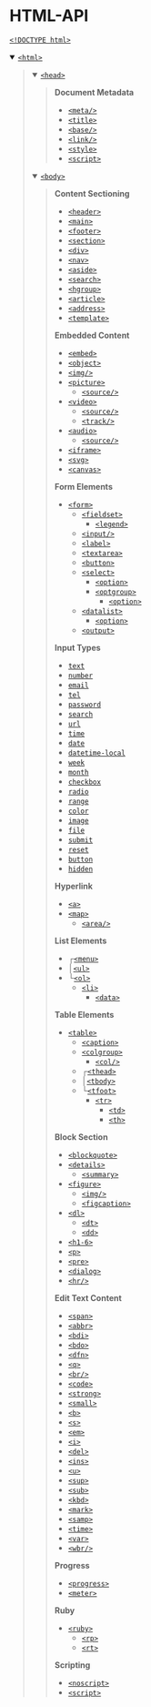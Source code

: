 # HTML-API

[`<!DOCTYPE html>`](https://www.w3schools.com/tags/tag_doctype.asp)

<details open><summary><a href="https://www.w3schools.com/tags/tryit.asp?filename=tryhtml_html"><code>&lt;html></code></a></summary><blockquote>
<details open><summary><a href="https://www.w3schools.com/tags/tryit.asp?filename=tryhtml_head"><code>&lt;head></code></a></summary><blockquote>

**Document Metadata**
  * [`<meta/>`](https://www.w3schools.com/tags/tryit.asp?filename=tryhtml_meta)
  * [`<title>`](https://www.w3schools.com/tags/tryit.asp?filename=tryhtml_title)
  * [`<base/>`](https://www.w3schools.com/tags/tryit.asp?filename=tryhtml_base_test)
  * [`<link/>`](https://www.w3schools.com/tags/tryit.asp?filename=tryhtml_link_tag)
  * [`<style>`](https://www.w3schools.com/tags/tryit.asp?filename=tryhtml_style)
  * [`<script>`](https://www.w3schools.com/tags/tryit.asp?filename=tryhtml_script)
</blockquote></details>

<details open><summary><a href="https://www.w3schools.com/tags/tryit.asp?filename=tryhtml_body"><code>&lt;body></code></a></summary><blockquote>

**Content Sectioning**
  * [`<header>`](https://www.w3schools.com/tags/tryit.asp?filename=tryhtml5_header2)
  * [`<main>`](https://www.w3schools.com/tags/tryit.asp?filename=tryhtml5_main_css)
  * [`<footer>`](https://www.w3schools.com/tags/tryit.asp?filename=tryhtml5_footer_css)
  * [`<section>`](https://www.w3schools.com/tags/tryit.asp?filename=tryhtml5_section)
  * [`<div>`](https://www.w3schools.com/tags/tryit.asp?filename=tryhtml_div_test)
  * [`<nav>`](https://www.w3schools.com/tags/tryit.asp?filename=tryhtml5_nav)
  * [`<aside>`](https://www.w3schools.com/tags/tryit.asp?filename=tryhtml5_aside2)
  * [`<search>`](https://www.w3schools.com/tags/tryit.asp?filename=tryhtml_search)
  * [`<hgroup>`](https://www.w3schools.com/tags/tryit.asp?filename=tryhtml_hgroup)
  * [`<article>`](https://www.w3schools.com/tags/tryit.asp?filename=tryhtml5_article2)
  * [`<address>`](https://www.w3schools.com/tags/tryit.asp?filename=tryhtml_address)
  * [`<template>`](https://www.w3schools.com/tags/tryit.asp?filename=tryhtml5_template)

**Embedded Content**
  * [`<embed>`](https://www.w3schools.com/tags/tryit.asp?filename=tryhtml5_embed)
  * [`<object>`](https://www.w3schools.com/tags/tryit.asp?filename=tryhtml_object)
  * [`<img/>`](https://www.w3schools.com/tags/tryit.asp?filename=tryhtml_image_test)
  * [`<picture>`](https://www.w3schools.com/tags/tryit.asp?filename=tryhtml5_picture)
    * [`<source/>`](https://www.w3schools.com/tags/tryit.asp?filename=tryhtml5_source_src)
  * [`<video>`](https://www.w3schools.com/tags/tryit.asp?filename=tryhtml5_video)
    * [`<source/>`](https://www.w3schools.com/tags/tryit.asp?filename=tryhtml5_source_src)
    * [`<track/>`](https://developer.mozilla.org/en-US/docs/Web/HTML/Element/track)
  * [`<audio>`](https://www.w3schools.com/tags/tryit.asp?filename=tryhtml5_audio)
    * [`<source/>`](https://www.w3schools.com/tags/tryit.asp?filename=tryhtml5_source_src)
  * [`<iframe>`](https://www.w3schools.com/tags/tryit.asp?filename=tryhtml_iframe)
  * [`<svg>`](https://www.w3schools.com/tags/tryit.asp?filename=tryhtml_svg)
  * [`<canvas>`](https://www.w3schools.com/tags/tryit.asp?filename=tryhtml_canvas_default_css)

**Form Elements**
  * [`<form>`](https://www.w3schools.com/tags/tryit.asp?filename=tryhtml_form_submit)
    * [`<fieldset>`](https://www.w3schools.com/tags/tryit.asp?filename=tryhtml_fieldset)
      * [`<legend>`](https://www.w3schools.com/tags/tryit.asp?filename=tryhtml_legend)
    * [`<input/>`](https://developer.mozilla.org/en-US/docs/Web/HTML/Element/input)
    * [`<label>`](https://www.w3schools.com/tags/tryit.asp?filename=tryhtml_label)
    * [`<textarea>`](https://www.w3schools.com/tags/tryit.asp?filename=tryhtml_textarea)
    * [`<button>`](https://www.w3schools.com/tags/tryit.asp?filename=tryhtml_button_test)
    * [`<select>`](https://www.w3schools.com/tags/tryit.asp?filename=tryhtml_select)
      * [`<option>`](https://www.w3schools.com/tags/tryit.asp?filename=tryhtml_option)
      * [`<optgroup>`](https://www.w3schools.com/tags/tryit.asp?filename=tryhtml_optgroup)
        * [`<option>`](https://www.w3schools.com/tags/tryit.asp?filename=tryhtml_option)
    * [`<datalist>`](https://www.w3schools.com/tags/tryit.asp?filename=tryhtml5_datalist)
      * [`<option>`](https://www.w3schools.com/tags/tryit.asp?filename=tryhtml_option)
    * [`<output>`](https://www.w3schools.com/tags/tryit.asp?filename=tryhtml5_output)

**Input Types**
  * [`text`](https://www.w3schools.com/tags/tryit.asp?filename=tryhtml5_input_type_text)
  * [`number`](https://www.w3schools.com/tags/tryit.asp?filename=tryhtml5_input_type_number)
  * [`email`](https://www.w3schools.com/tags/tryit.asp?filename=tryhtml5_input_type_email)
  * [`tel`](https://www.w3schools.com/tags/tryit.asp?filename=tryhtml5_input_type_tel)
  * [`password`](https://www.w3schools.com/tags/tryit.asp?filename=tryhtml5_input_type_password)
  * [`search`](https://www.w3schools.com/tags/tryit.asp?filename=tryhtml5_input_type_search)
  * [`url`](https://www.w3schools.com/tags/tryit.asp?filename=tryhtml5_input_type_url)
  * [`time`](https://www.w3schools.com/tags/tryit.asp?filename=tryhtml5_input_type_time)
  * [`date`](https://www.w3schools.com/tags/tryit.asp?filename=tryhtml5_input_type_date)
  * [`datetime-local`](https://www.w3schools.com/tags/tryit.asp?filename=tryhtml5_input_type_datetime-local)
  * [`week`](https://www.w3schools.com/tags/tryit.asp?filename=tryhtml5_input_type_week)
  * [`month`](https://www.w3schools.com/tags/tryit.asp?filename=tryhtml5_input_type_month)
  * [`checkbox`](https://www.w3schools.com/tags/tryit.asp?filename=tryhtml5_input_type_checkbox)
  * [`radio`](https://www.w3schools.com/tags/tryit.asp?filename=tryhtml5_input_type_radio)
  * [`range`](https://www.w3schools.com/tags/tryit.asp?filename=tryhtml5_input_type_range)
  * [`color`](https://www.w3schools.com/tags/tryit.asp?filename=tryhtml5_input_type_color)
  * [`image`](https://www.w3schools.com/tags/tryit.asp?filename=tryhtml5_input_type_image)
  * [`file`](https://www.w3schools.com/tags/tryit.asp?filename=tryhtml5_input_type_file)
  * [`submit`](https://www.w3schools.com/tags/tryit.asp?filename=tryhtml5_input_type_submit)
  * [`reset`](https://www.w3schools.com/tags/tryit.asp?filename=tryhtml5_input_type_reset)
  * [`button`](https://www.w3schools.com/tags/tryit.asp?filename=tryhtml5_input_type_button)
  * [`hidden`](https://www.w3schools.com/tags/tryit.asp?filename=tryhtml5_input_type_hidden)

**Hyperlink**
  * [`<a>`](https://www.w3schools.com/tags/tryit.asp?filename=tryhtml_link_test)
  * [`<map>`](https://www.w3schools.com/tags/tryit.asp?filename=tryhtml_areamap)
    * [`<area/>`](https://www.w3schools.com/tags/tryit.asp?filename=tryhtml_areamap)

**List Elements**
  * ┌[`<menu>`](https://www.w3schools.com/tags/tryit.asp?filename=tryhtml_menu)
  * │[`<ul>`](https://www.w3schools.com/tags/tryit.asp?filename=tryhtml_lists4)
  * └[`<ol>`](https://www.w3schools.com/tags/tryit.asp?filename=tryhtml_lists)
    * [`<li>`](https://www.w3schools.com/tags/tryit.asp?filename=tryhtml_list_test)
      * [`<data>`](https://www.w3schools.com/tags/tryit.asp?filename=tryhtml5_data)

**Table Elements**
  * [`<table>`](https://www.w3schools.com/tags/tryit.asp?filename=tryhtml_table_test)
    * [`<caption>`](https://www.w3schools.com/tags/tryit.asp?filename=tryhtml_caption_test)
    * [`<colgroup>`](https://www.w3schools.com/tags/tryit.asp?filename=tryhtml_colgroup_test)
      * [`<col/>`](https://www.w3schools.com/tags/tryit.asp?filename=tryhtml_col_test)
    * ┌[`<thead>`](https://www.w3schools.com/tags/tryit.asp?filename=tryhtml_tbody)
    * │[`<tbody>`](https://www.w3schools.com/tags/tryit.asp?filename=tryhtml_tbody)
    * └[`<tfoot>`](https://www.w3schools.com/tags/tryit.asp?filename=tryhtml_tbody)
      * [`<tr>`](https://www.w3schools.com/tags/tryit.asp?filename=tryhtml_tr)
        * [`<td>`](https://www.w3schools.com/tags/tryit.asp?filename=tryhtml_td)
        * [`<th>`](https://www.w3schools.com/tags/tryit.asp?filename=tryhtml_th)

**Block Section**
  * [`<blockquote>`](https://www.w3schools.com/tags/tryit.asp?filename=tryhtml_blockquote_test)
  * [`<details>`](https://www.w3schools.com/tags/tryit.asp?filename=tryhtml5_details)
    * [`<summary>`](https://www.w3schools.com/tags/tryit.asp?filename=tryhtml5_summary)
  * [`<figure>`](https://www.w3schools.com/tags/tryit.asp?filename=tryhtml5_figure)
    * [`<img/>`](https://www.w3schools.com/tags/tryit.asp?filename=tryhtml_image_test)
    * [`<figcaption>`](https://www.w3schools.com/tags/tryit.asp?filename=tryhtml_figcaption)
  * [`<dl>`](https://www.w3schools.com/tags/tryit.asp?filename=tryhtml_dd_test)
    * [`<dt>`](https://www.w3schools.com/tags/tryit.asp?filename=tryhtml_dd_test)
    * [`<dd>`](https://www.w3schools.com/tags/tryit.asp?filename=tryhtml_dd_test)
  * [`<h1-6>`](https://www.w3schools.com/tags/tryit.asp?filename=tryhtml_headers)
  * [`<p>`](https://www.w3schools.com/tags/tryit.asp?filename=tryhtml_paragraphs1)
  * [`<pre>`](https://www.w3schools.com/tags/tryit.asp?filename=tryhtml_pre)
  * [`<dialog>`](https://developer.mozilla.org/en-US/docs/Web/HTML/Element/dialog#html-only_dialog)
  * [`<hr/>`](https://www.w3schools.com/tags/tryit.asp?filename=tryhtml_hr_test)

**Edit Text Content**
  * [`<span>`](https://www.w3schools.com/tags/tryit.asp?filename=tryhtml_span)
  * [`<abbr>`](https://www.w3schools.com/tags/tryit.asp?filename=tryhtml_abbr_test)
  * [`<bdi>`](https://www.w3schools.com/tags/tryit.asp?filename=tryhtml5_bdi)
  * [`<bdo>`](https://www.w3schools.com/tags/tryit.asp?filename=tryhtml_bdo)
  * [`<dfn>`](https://www.w3schools.com/tags/tryit.asp?filename=tryhtml_dfn)
  * [`<q>`](https://www.w3schools.com/tags/tryit.asp?filename=tryhtml_q)
  * [`<br/>`](https://www.w3schools.com/tags/tryit.asp?filename=tryhtml_br)
  * [`<code>`](https://www.w3schools.com/tags/tryit.asp?filename=tryhtml_phrase_code)
  * [`<strong>`](https://www.w3schools.com/tags/tryit.asp?filename=tryhtml_phrase_strong)
  * [`<small>`](https://www.w3schools.com/tags/tryit.asp?filename=tryhtml5_small)
  * [`<b>`](https://www.w3schools.com/tags/tryit.asp?filename=tryhtml5_b)
  * [`<s>`](https://www.w3schools.com/tags/tryit.asp?filename=tryhtml5_s)
  * [`<em>`](https://www.w3schools.com/tags/tryit.asp?filename=tryhtml_phrase_em)
  * [`<i>`](https://www.w3schools.com/tags/tryit.asp?filename=tryhtml5_i)
  * [`<del>`](https://www.w3schools.com/tags/tryit.asp?filename=tryhtml_del)
  * [`<ins>`](https://www.w3schools.com/tags/tryit.asp?filename=tryhtml_ins)
  * [`<u>`](https://www.w3schools.com/tags/tryit.asp?filename=tryhtml_u)
  * [`<sup>`](https://www.w3schools.com/tags/tryit.asp?filename=tryhtml_sup)
  * [`<sub>`](https://www.w3schools.com/tags/tryit.asp?filename=tryhtml_sup)
  * [`<kbd>`](https://developer.mozilla.org/en-US/docs/Web/HTML/Element/kbd)
  * [`<mark>`](https://www.w3schools.com/tags/tryit.asp?filename=tryhtml5_mark)
  * [`<samp>`](https://www.w3schools.com/tags/tryit.asp?filename=tryhtml_phrase_samp)
  * [`<time>`](https://www.w3schools.com/tags/tryit.asp?filename=tryhtml5_time)
  * [`<var>`](https://www.w3schools.com/tags/tryit.asp?filename=tryhtml_phrase_var)
  * [`<wbr/>`](https://www.w3schools.com/tags/tryit.asp?filename=tryhtml5_wbr)

**Progress**
  * [`<progress>`](https://www.w3schools.com/tags/tryit.asp?filename=tryhtml5_progress)
  * [`<meter>`](https://www.w3schools.com/tags/tryit.asp?filename=tryhtml5_meter)

**Ruby**
  * [`<ruby>`](https://www.w3schools.com/tags/tryit.asp?filename=tryhtml5_ruby)
    * [`<rp>`](https://www.w3schools.com/tags/tryit.asp?filename=tryhtml5_rp)
    * [`<rt>`](https://www.w3schools.com/tags/tryit.asp?filename=tryhtml5_ruby)

**Scripting**
  * [`<noscript>`](https://www.w3schools.com/tags/tryit.asp?filename=tryhtml_noscript)
  * [`<script>`](https://www.w3schools.com/tags/tryit.asp?filename=tryhtml_script)
  
</blockquote></details>
</blockquote></details>

